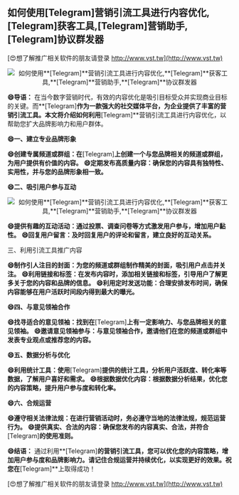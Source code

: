 ## **如何使用**[Telegram]**营销引流工具进行内容优化,**[Telegram]**获客工具,**[Telegram]**营销助手,**[Telegram]**协议群发器**

[😍想了解推广相关软件的朋友请登录 http://www.vst.tw](http://www.vst.tw)

 <center><img src="https://vst.tw/MP4/tuiguang/png/5.png" alt="如何使用**[Telegram]**营销引流工具进行内容优化,**[Telegram]**获客工具,**[Telegram]**营销助手,**[Telegram]**协议群发器"></center>

**😄导语：**
在当今数字营销时代，有效的内容优化是吸引目标受众并实现商业目标的关键。而**[Telegram]**作为一款强大的社交媒体平台，为企业提供了丰富的营销引流工具。本文将介绍如何利用**[Telegram]**营销引流工具进行内容优化，以帮助您扩大品牌影响力和用户群体。

**😄一、建立专业品牌形象**

**😄创建专属频道或群组：在**[Telegram]**上创建一个与您品牌相关的频道或群组，为用户提供有价值的内容。**
**😄定期发布高质量内容：确保您的内容具有独特性、实用性，并与您的品牌形象相一致。**

**😄二、吸引用户参与互动**

 <center><img src="https://vst.tw/MP4/tuiguang/png/3.png" alt="如何使用**[Telegram]**营销引流工具进行内容优化,**[Telegram]**获客工具,**[Telegram]**营销助手,**[Telegram]**协议群发器"></center>

**😄提供有趣的互动活动：通过投票、调查问卷等方式激发用户参与，增加用户黏性。**
**😄回复用户留言：及时回复用户的评论和留言，建立良好的互动关系。**

三、利用引流工具推广内容

**😄制作引人注目的封面：为您的频道或群组制作精美的封面，吸引用户点击并关注。**
**😄利用链接和标签：在发布内容时，添加相关链接和标签，引导用户了解更多关于您的内容和品牌的信息。**
**😄利用定时发送功能：合理安排发布时间，确保内容能够在用户活跃时间段内得到最大的曝光。**

**😄四、与意见领袖合作**

**😄找寻适合的意见领袖：找到在**[Telegram]**上有一定影响力、与您品牌相关的意见领袖。**
**😄邀请意见领袖参与：与意见领袖合作，邀请他们在您的频道或群组中发表专业观点或推荐您的内容。**

**😄五、数据分析与优化**

**😄利用统计工具：使用**[Telegram]**提供的统计工具，分析用户活跃度、转化率等数据，了解用户喜好和需求。**
**😄根据数据优化内容：根据数据分析结果，优化您的内容策略，提升用户参与度和转化率。**

**😄六、合规运营**

**😄遵守相关法律法规：在进行营销活动时，务必遵守当地的法律法规，规范运营行为。**
**😄提供真实、合法的内容：确保您发布的内容真实、合法，并符合**[Telegram]**的使用准则。**

**😄结语：**
通过利用**[Telegram]**的营销引流工具，您可以优化您的内容策略，增加用户参与度和品牌影响力。请记住合规运营并持续优化，以实现更好的效果。祝您在**[Telegram]**上取得成功！

[😍想了解推广相关软件的朋友请登录 http://www.vst.tw](http://www.vst.tw)



